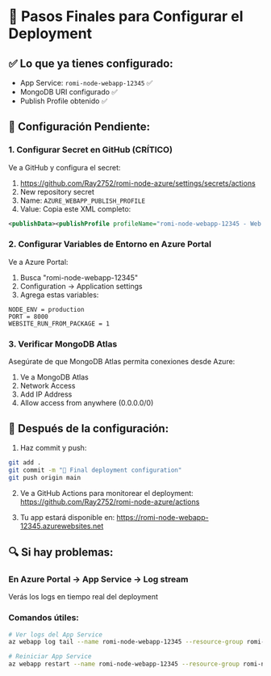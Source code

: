 # 🚀 Pasos Finales para Configurar el Deployment

## ✅ **Lo que ya tienes configurado:**
- App Service: `romi-node-webapp-12345` ✅
- MongoDB URI configurado ✅
- Publish Profile obtenido ✅

## 🔧 **Configuración Pendiente:**

### 1. Configurar Secret en GitHub (CRÍTICO)

Ve a GitHub y configura el secret:
1. https://github.com/Ray2752/romi-node-azure/settings/secrets/actions
2. New repository secret
3. Name: `AZURE_WEBAPP_PUBLISH_PROFILE`
4. Value: Copia este XML completo:

```xml
<publishData><publishProfile profileName="romi-node-webapp-12345 - Web Deploy" publishMethod="MSDeploy" publishUrl="romi-node-webapp-12345.scm.azurewebsites.net:443" msdeploySite="romi-node-webapp-12345" userName="$romi-node-webapp-12345" userPWD="CbihWB0jTWPPfPdCdsRQertq6eAfo7puanQTQhmciRqHEvcXfyy64K6ovbpk" destinationAppUrl="http://romi-node-webapp-12345.azurewebsites.net" SQLServerDBConnectionString="" mySQLDBConnectionString="" hostingProviderForumLink="" controlPanelLink="https://portal.azure.com" webSystem="WebSites"><databases /></publishProfile><publishProfile profileName="romi-node-webapp-12345 - FTP" publishMethod="FTP" publishUrl="ftps://waws-prod-blu-427.ftp.azurewebsites.windows.net/site/wwwroot" ftpPassiveMode="True" userName="romi-node-webapp-12345\$romi-node-webapp-12345" userPWD="CbihWB0jTWPPfPdCdsRQertq6eAfo7puanQTQhmciRqHEvcXfyy64K6ovbpk" destinationAppUrl="http://romi-node-webapp-12345.azurewebsites.net" SQLServerDBConnectionString="" mySQLDBConnectionString="" hostingProviderForumLink="" controlPanelLink="https://portal.azure.com" webSystem="WebSites"><databases /></publishProfile><publishProfile profileName="romi-node-webapp-12345 - Zip Deploy" publishMethod="ZipDeploy" publishUrl="romi-node-webapp-12345.scm.azurewebsites.net:443" userName="$romi-node-webapp-12345" userPWD="CbihWB0jTWPPfPdCdsRQertq6eAfo7puanQTQhmciRqHEvcXfyy64K6ovbpk" destinationAppUrl="http://romi-node-webapp-12345.azurewebsites.net" SQLServerDBConnectionString="" mySQLDBConnectionString="" hostingProviderForumLink="" controlPanelLink="https://portal.azure.com" webSystem="WebSites"><databases /></publishProfile></publishData>
```

### 2. Configurar Variables de Entorno en Azure Portal

Ve a Azure Portal:
1. Busca "romi-node-webapp-12345"
2. Configuration → Application settings
3. Agrega estas variables:

```
NODE_ENV = production
PORT = 8000
WEBSITE_RUN_FROM_PACKAGE = 1
```

### 3. Verificar MongoDB Atlas

Asegúrate de que MongoDB Atlas permita conexiones desde Azure:
1. Ve a MongoDB Atlas
2. Network Access
3. Add IP Address
4. Allow access from anywhere (0.0.0.0/0)

## 🎯 **Después de la configuración:**

1. Haz commit y push:
```bash
git add .
git commit -m "🚀 Final deployment configuration"
git push origin main
```

2. Ve a GitHub Actions para monitorear el deployment:
https://github.com/Ray2752/romi-node-azure/actions

3. Tu app estará disponible en:
https://romi-node-webapp-12345.azurewebsites.net

## 🔍 **Si hay problemas:**

### En Azure Portal → App Service → Log stream
Verás los logs en tiempo real del deployment

### Comandos útiles:
```bash
# Ver logs del App Service
az webapp log tail --name romi-node-webapp-12345 --resource-group romi-node-rg

# Reiniciar App Service
az webapp restart --name romi-node-webapp-12345 --resource-group romi-node-rg
```

